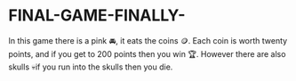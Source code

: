 # FINAL-GAME-FINALLY-
In this game there is a pink 🚘, it eats the coins 🪙. Each coin is worth twenty points, and if you get to 200 points then you win 🏆. However there are also skulls 💀if you run into the skulls then you die.
